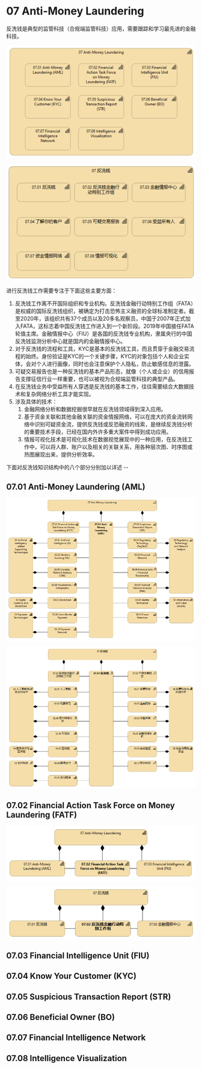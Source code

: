 # 07 Anti-Money Laundering

反洗钱是典型的监管科技（合规端监管科技）应用，需要跟踪和学习最先进的金融科技。

![AML Knowledge Structure](.gitbook/assets/image%20%284%29.png)

![&#x53CD;&#x6D17;&#x94B1;&#x77E5;&#x8BC6;&#x7ED3;&#x6784;](.gitbook/assets/image%20%283%29.png)

进行反洗钱工作需要专注于下面这些主要方面：

1. 反洗钱工作离不开国际组织和专业机构。反洗钱金融行动特别工作组（FATA）是权威的国际反洗钱组织，被确定为打击恐怖主义融资的全球标准制定者。截至2020年，该组织共有37个成员以及20多名观察员，中国于2007年正式加入FATA，这标志着中国反洗钱工作进入到一个新阶段。2019年中国接任FATA轮值主席。金融情报中心（FIU）是各国的反洗钱专业机构，隶属央行的中国反洗钱监测分析中心就是国内的金融情报中心。
2. 对于反洗钱的流程和工具，KYC是基本的反洗钱工具，而且贯穿于金融交易流程的始终。身份验证是KYC的一个关键步骤，KYC的对象包括个人和企业实体，会对个人进行画像，同时也会注意保护个人隐私，防止敏感信息的泄露。
3. 可疑交易报告也是一种反洗钱的基本产品形态，就像（个人或企业）的信用报告支撑征信行业一样重要，也可以被视为合规端监管科技的典型产品。
4. 在反洗钱业务中受益所有人穿透是反洗钱的基本工作，往往需要结合大数据技术和复杂网络分析工具才能实现。
5. 涉及具体的技术：
   1. 金融网络分析和数据挖掘很早就在反洗钱领域得到深入应用。
   2. 基于资金关联和其他金融关联的资金情报网络，可以在庞大的资金流转网络中识别可疑资金流，提供反洗钱或反恐融资的线索，是继续反洗钱分析的重要技术手段，已经在国内外许多重大案件中得到成功应用。
   3. 情报可视化技术是可视化技术在数据视觉展现中的一种应用，在反洗钱工作中，可以将人群、账户以及相关的关联关系，用各种层次图、时序图或热图展现出来，提供分析效率。

下面对反洗钱知识结构中的八个部分分别加以详述 --

## 07.01 Anti-Money Laundering \(AML\)

![](.gitbook/assets/image%20%289%29.png)

![](.gitbook/assets/image%20%2810%29.png)

## 07.02 Financial Action Task Force on Money Laundering \(FATF\)

![](.gitbook/assets/image%20%288%29.png)

![](.gitbook/assets/image%20%287%29.png)

## 07.03 Financial Intelligence Unit \(FIU\)

## 07.04 Know Your Customer \(KYC\)

## 07.05 Suspicious Transaction Report \(STR\)

## 07.06 Beneficial Owner \(BO\)

## 07.07 Financial Intelligence Network

## 07.08 Intelligence Visualization



